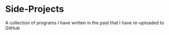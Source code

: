 # Side-Projects
A collection of programs I have written in the past that I have re-uploaded to GitHub
